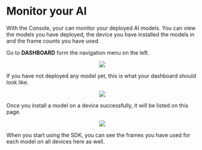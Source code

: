 # Monitor your AI

With the Console, your can monitor your deployed AI models. You can view the models you have deployed, the device you have installed the models in and the frame counts you have used.

Go to __DASHBOARD__ form the navigation menu on the left.

<p align="center">
    <img src="../img/console/nav_dashboard.png">
</p>

If you have not deployed any model yet, this is what your dashboard should look like.

<p align="center">
    <img src="../img/console/empty_dashboard.png">
</p>

Once you install a model on a device successfully, it will be listed on this page.

<p align="center">
    <img src="../img/console/monitor_devices.png">
</p>

When you start using the SDK, you can see the frames you have used for each model on all devices here as well.